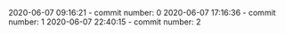 2020-06-07 09:16:21 - commit number: 0
2020-06-07 17:16:36 - commit number: 1
2020-06-07 22:40:15 - commit number: 2
